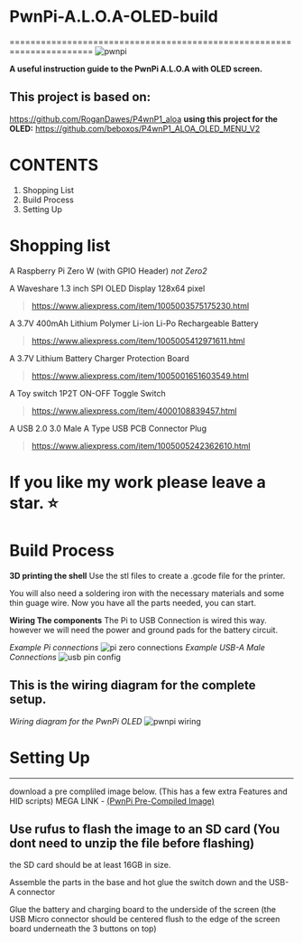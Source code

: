 # PwnPi-A.L.O.A-OLED-build
======================================================================
![pwnpi](https://github.com/beigeworm/PwnPi-A.L.O.A-OLED-build/assets/93350544/a63c79e8-6ab7-4907-bed0-55f05df03062)

**A useful instruction guide to the PwnPi A.L.O.A with OLED screen.**

This project is based on:
---------------------------------------
https://github.com/RoganDawes/P4wnP1_aloa
**using this project for the OLED:**
https://github.com/beboxos/P4wnP1_ALOA_OLED_MENU_V2

# CONTENTS
1. Shopping List
2. Build Process
3. Setting Up

# Shopping list
A Raspberry Pi Zero W (with GPIO Header) *not Zero2*

A Waveshare 1.3 inch SPI OLED Display 128x64 pixel
> https://www.aliexpress.com/item/1005003575175230.html

A 3.7V 400mAh Lithium Polymer Li-ion Li-Po Rechargeable Battery
> https://www.aliexpress.com/item/1005005412971611.html

A 3.7V Lithium Battery Charger Protection Board
> https://www.aliexpress.com/item/1005001651603549.html

A Toy switch 1P2T ON-OFF Toggle Switch                          
> https://www.aliexpress.com/item/4000108839457.html

A USB 2.0 3.0 Male A Type USB PCB Connector Plug
> https://www.aliexpress.com/item/1005005242362610.html

# If you like my work please leave a star. ⭐
# Build Process

**3D printing the shell**
Use the stl files to create a .gcode file for the printer.

You will also need a soldering iron with the necessary materials and some thin guage wire.
Now you have all the parts needed, you can start.

**Wiring The components**
The Pi to USB Connection is wired this way. however we will need the power and ground pads for the battery circuit. 

*Example Pi connections*
![pi zero connections](https://github.com/beigeworm/PwnPi-A.L.O.A-OLED-build/assets/93350544/bcd37e6b-703c-44ed-a7fd-41443321f5f7)
*Example USB-A Male Connections*
![usb pin config](https://github.com/beigeworm/PwnPi-A.L.O.A-OLED-build/assets/93350544/774ecdb3-0cae-427a-a515-564bf327376c)

This is the wiring diagram for the complete setup.
---------------------------------------------------------------
*Wiring diagram for the PwnPi OLED*
![pwnpi wiring](https://github.com/beigeworm/PwnPi-A.L.O.A-OLED-build/assets/93350544/6bbbe1c1-cf29-4079-9d14-39eb79de04ec)

# Setting Up


----------------------------------------------
download a pre compliled image below. (This has a few extra Features and HID scripts)
MEGA LINK - [(PwnPi Pre-Compiled Image)](https://mega.nz/file/NKM1ADhA#GfjLaQDG3jB-ZaelmY2fpgAcOww2rvMk4XxPc_uo8h0)

Use rufus to flash the image to an SD card (You dont need to unzip the file before flashing)
----------------------------------------------
the SD card should be at least 16GB in size.

Assemble the parts in the base and hot glue the switch down and the USB-A connector

Glue the battery and charging board to the underside of the screen 
(the USB Micro connector should be centered flush to the edge of the screen board underneath the 3 buttons on top)
